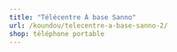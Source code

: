 ```yaml
---
title: "Télécentre À base Sanno"
url: /koundou/telecentre-a-base-sanno-2/
shop: téléphone portable
---
```

